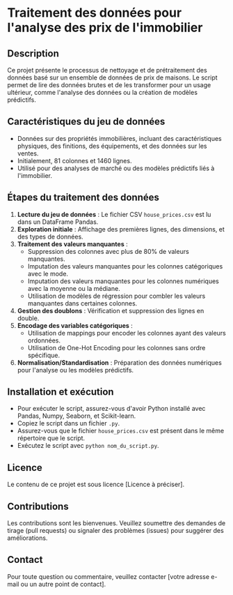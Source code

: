 
# Traitement des données pour l'analyse des prix de l'immobilier

## Description
Ce projet présente le processus de nettoyage et de prétraitement des données basé sur un ensemble de données de prix de maisons. Le script permet de lire des données brutes et de les transformer pour un usage ultérieur, comme l'analyse des données ou la création de modèles prédictifs.

## Caractéristiques du jeu de données
- Données sur des propriétés immobilières, incluant des caractéristiques physiques, des finitions, des équipements, et des données sur les ventes.
- Initialement, 81 colonnes et 1460 lignes.
- Utilisé pour des analyses de marché ou des modèles prédictifs liés à l'immobilier.

## Étapes du traitement des données
1. **Lecture du jeu de données** : Le fichier CSV `house_prices.csv` est lu dans un DataFrame Pandas.
2. **Exploration initiale** : Affichage des premières lignes, des dimensions, et des types de données.
3. **Traitement des valeurs manquantes** :
   - Suppression des colonnes avec plus de 80% de valeurs manquantes.
   - Imputation des valeurs manquantes pour les colonnes catégoriques avec le mode.
   - Imputation des valeurs manquantes pour les colonnes numériques avec la moyenne ou la médiane.
   - Utilisation de modèles de régression pour combler les valeurs manquantes dans certaines colonnes.
4. **Gestion des doublons** : Vérification et suppression des lignes en double.
5. **Encodage des variables catégoriques** :
   - Utilisation de mappings pour encoder les colonnes ayant des valeurs ordonnées.
   - Utilisation de One-Hot Encoding pour les colonnes sans ordre spécifique.
6. **Normalisation/Standardisation** : Préparation des données numériques pour l'analyse ou les modèles prédictifs.

## Installation et exécution
- Pour exécuter le script, assurez-vous d'avoir Python installé avec Pandas, Numpy, Seaborn, et Scikit-learn.
- Copiez le script dans un fichier `.py`.
- Assurez-vous que le fichier `house_prices.csv` est présent dans le même répertoire que le script.
- Exécutez le script avec `python nom_du_script.py`.

## Licence
Le contenu de ce projet est sous licence [Licence à préciser].

## Contributions
Les contributions sont les bienvenues. Veuillez soumettre des demandes de tirage (pull requests) ou signaler des problèmes (issues) pour suggérer des améliorations.

## Contact
Pour toute question ou commentaire, veuillez contacter [votre adresse e-mail ou un autre point de contact].
